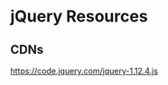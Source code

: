 # jQuery Resources

## CDNs

https://code.jquery.com/jquery-1.12.4.js
<script src="https://code.jquery.com/jquery-1.12.4.js">